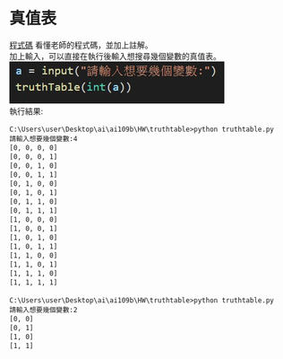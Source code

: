 # 真值表
[程式碼](truthtable.py)
看懂老師的程式碼，並加上註解。<br>
加上輸入，可以直接在執行後輸入想搜尋幾個變數的真值表。<br>
![](input.jpg)<br>
執行結果:
```
C:\Users\user\Desktop\ai\ai109b\HW\truthtable>python truthtable.py
請輸入想要幾個變數:4
[0, 0, 0, 0]
[0, 0, 0, 1]
[0, 0, 1, 0]
[0, 0, 1, 1]
[0, 1, 0, 0]
[0, 1, 0, 1]
[0, 1, 1, 0]
[0, 1, 1, 1]
[1, 0, 0, 0]
[1, 0, 0, 1]
[1, 0, 1, 0]
[1, 0, 1, 1]
[1, 1, 0, 0]
[1, 1, 0, 1]
[1, 1, 1, 0]
[1, 1, 1, 1]

C:\Users\user\Desktop\ai\ai109b\HW\truthtable>python truthtable.py   
請輸入想要幾個變數:2
[0, 0]
[0, 1]
[1, 0]
[1, 1]
```